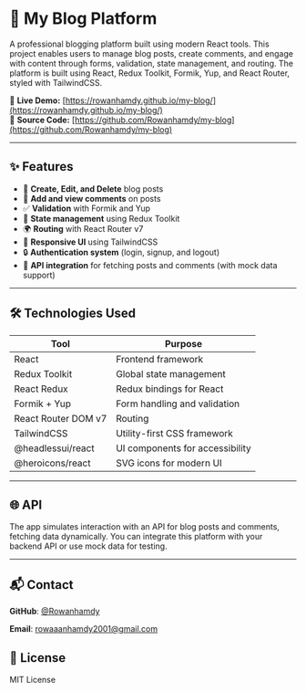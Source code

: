 # 🚀 My Blog Platform

A professional blogging platform built using modern React tools. This project enables users to manage blog posts, create comments, and engage with content through forms, validation, state management, and routing. The platform is built using React, Redux Toolkit, Formik, Yup, and React Router, styled with TailwindCSS.

🔗 **Live Demo:** [https://rowanhamdy.github.io/my-blog/](https://rowanhamdy.github.io/my-blog/)  
📁 **Source Code:** [https://github.com/Rowanhamdy/my-blog](https://github.com/Rowanhamdy/my-blog)

---

## ✨ Features

- 📝 **Create, Edit, and Delete** blog posts
- 💬 **Add and view comments** on posts
- ✅ **Validation** with Formik and Yup
- 🔄 **State management** using Redux Toolkit
- 🌍 **Routing** with React Router v7
- 🎨 **Responsive UI** using TailwindCSS
- 🔒 **Authentication system** (login, signup, and logout)
- 📡 **API integration** for fetching posts and comments (with mock data support)

---

## 🛠️ Technologies Used

| Tool                        | Purpose                             |
|-----------------------------|-------------------------------------|
| React                       | Frontend framework                  |
| Redux Toolkit               | Global state management             |
| React Redux                 | Redux bindings for React            |
| Formik + Yup                | Form handling and validation        |
| React Router DOM v7         | Routing                             |
| TailwindCSS                 | Utility-first CSS framework         |
| @headlessui/react           | UI components for accessibility     |
| @heroicons/react            | SVG icons for modern UI             |

---

## 🌐 API

The app simulates interaction with an API for blog posts and comments, fetching data dynamically. You can integrate this platform with your backend API or use mock data for testing.

---

## 📬 Contact
**GitHub**: [@Rowanhamdy](https://github.com/Rowanhamdy)

**Email**: rowaaanhamdy2001@gmail.com

## 📌 License
MIT License
